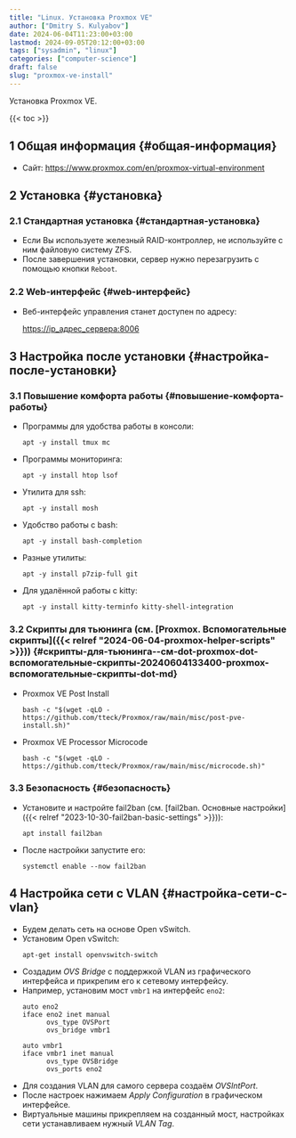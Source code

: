 ```yaml
---
title: "Linux. Установка Proxmox VE"
author: ["Dmitry S. Kulyabov"]
date: 2024-06-04T11:23:00+03:00
lastmod: 2024-09-05T20:12:00+03:00
tags: ["sysadmin", "linux"]
categories: ["computer-science"]
draft: false
slug: "proxmox-ve-install"
---
```


Установка Proxmox VE.

<!--more-->

{{< toc >}}


## <span class="section-num">1</span> Общая информация {#общая-информация}

-   Сайт: <https://www.proxmox.com/en/proxmox-virtual-environment>


## <span class="section-num">2</span> Установка {#установка}


### <span class="section-num">2.1</span> Стандартная установка {#стандартная-установка}

-   Если Вы используете железный RAID-контроллер, не используйте с ним файловую систему ZFS.
-   После завершения установки, сервер нужно перезагрузить с помощью кнопки `Reboot`.


### <span class="section-num">2.2</span> Web-интерфейс {#web-интерфейс}

-   Веб-интерфейс управления станет доступен по адресу:

    <div class="verse">

    <https://ip_адрес_сервера:8006><br />

    </div>


## <span class="section-num">3</span> Настройка после установки {#настройка-после-установки}


### <span class="section-num">3.1</span> Повышение комфорта работы {#повышение-комфорта-работы}

-   Программы для удобства работы в консоли:
    ```shell
    apt -y install tmux mc
    ```
-   Программы мониторинга:
    ```shell
    apt -y install htop lsof
    ```
-   Утилита для ssh:
    ```shell
    apt -y install mosh
    ```
-   Удобство работы с bash:
    ```shell
    apt -y install bash-completion
    ```
-   Разные утилиты:
    ```shell
    apt -y install p7zip-full git
    ```
-   Для удалённой работы с kitty:
    ```shell
    apt -y install kitty-terminfo kitty-shell-integration
    ```


### <span class="section-num">3.2</span> Скрипты для тьюнинга (см. [Proxmox. Вспомогательные скрипты]({{< relref "2024-06-04-proxmox-helper-scripts" >}})) {#скрипты-для-тьюнинга--см-dot-proxmox-dot-вспомогательные-скрипты-20240604133400-proxmox-вспомогательные-скрипты-dot-md}

-   Proxmox VE Post Install
    ```shell
    bash -c "$(wget -qLO - https://github.com/tteck/Proxmox/raw/main/misc/post-pve-install.sh)"
    ```

-   Proxmox VE Processor Microcode
    ```shell
    bash -c "$(wget -qLO - https://github.com/tteck/Proxmox/raw/main/misc/microcode.sh)"
    ```


### <span class="section-num">3.3</span> Безопасность {#безопасность}

-   Установите и настройте fail2ban (см. [fail2ban. Основные настройки]({{< relref "2023-10-30-fail2ban-basic-settings" >}})):
    ```shell
    apt install fail2ban
    ```
-   После настройки запустите его:
    ```shell
    systemctl enable --now fail2ban
    ```


## <span class="section-num">4</span> Настройка сети с VLAN {#настройка-сети-с-vlan}

-   Будем делать сеть на основе Open vSwitch.
-   Установим Open vSwitch:
    ```shell
    apt-get install openvswitch-switch
    ```
-   Создадим _OVS Bridge_ c поддержкой VLAN из графического интерфейса и прикрепим его к сетевому интерфейсу.
-   Например, установим мост `vmbr1` на интерфейс `eno2`:
    ```conf-unix
    auto eno2
    iface eno2 inet manual
          ovs_type OVSPort
          ovs_bridge vmbr1

    auto vmbr1
    iface vmbr1 inet manual
          ovs_type OVSBridge
          ovs_ports eno2
    ```
-   Для создания VLAN для самого сервера создаём _OVSIntPort_.
-   После настроек нажимаем _Apply Configuration_ в графическом интерфейсе.
-   Виртуальные машины прикрепляем на созданный мост, настройках сети устанавливаем нужный _VLAN Tag_.
